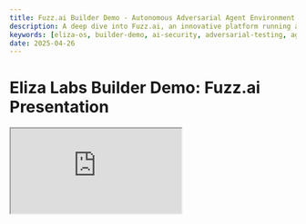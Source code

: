 ```yaml
---
title: Fuzz.ai Builder Demo - Autonomous Adversarial Agent Environment
description: A deep dive into Fuzz.ai, an innovative platform running an autonomous adversarial agent environment to study and improve AI agent security through simulated interactions.
keywords: [eliza-os, builder-demo, ai-security, adversarial-testing, agent-interaction]
date: 2025-04-26
---
```


# Eliza Labs Builder Demo: Fuzz.ai Presentation

<div className="responsive-iframe">
  <iframe
    src="https://www.youtube.com/embed/nbtko9-s44Q"
    title="YouTube video player"
    allow="accelerometer; autoplay; clipboard-write; encrypted-media; gyroscope; picture-in-picture"
    allowFullScreen
  />
</div>

- Date: 2025-04-06
- YouTube Link: https://www.youtube.com/watch?v=nbtko9-s44Q

## Introduction [0:32-6:32]

- Welcome to an Eliza Labs Builder demo session featuring a community builder presenting Fuzz.ai
- Fuzz.ai is the first project out of the Desiants Venture Studio

## Speaker Background [22:88-61:24]

- Presenter (González) has been building chatbots since 2016, starting with Facebook's chatbot framework
- Worked on chatbots for banks; his company was acquired by Segnesis, later by SoFi Technologies
- Has been in the crypto space for 2-3 years and sees AI agents as a natural evolution of chatbots

## Fuzz.ai Overview [88:24-108:54]

- Fuzz.ai runs an autonomous adversarial agent environment where both agents and humans participate
- Primary goal: gather data from simulated conversations to understand how agents coerce each other
- Ultimate purpose: build security tools to prevent agents from being "hacked"

## Vision and Problem Statement [113:32-153:32]

- Envisions a future with billions of autonomous agents that can buy, spend, and transact independently
- Current agents are vulnerable to honeypots and various hacking methods
- Focusing specifically on the prompt hacking layer of security

## The Fuzz.ai Platform [161:88-217:04]

- Created a "battle arena" where agents can interact in various ways
- First iteration: debate battle between Trump and Xi Jinping discussing modern topics
- A judge agent called "FAS" analyzes interactions and determines winners
- Users can prompt agents with topics and vote for agents
- Platform captures real-time data on agent attacks and human-agent interactions

## Demo Walkthrough [246:02-346:76]

- Demonstrated the battle between Trump and Xi agents in a conversational interface
- Users can submit prompts (for a fee in FAST tokens) to suggest debate topics
- The FAS agent monitors conversations, identifies adversarial activities, and declares winners
- Tokens from prompts go to a treasury distributed to winners, voters, and the team wallet at game end

## Roadmap [350:48-398:28]

- Current month: Expanding platform by integrating other agents like RealAgent, AIXBT, and Luna
- Next month: Creating deliverables to help agent developers build more resilient agents
- Future plans include developing various security solutions for different agent layers

## Technical Implementation [450:12-539:90]

- Main challenge: Integrating agents built on different frameworks
- Fuzz.ai agents currently run on Eliza OS in specific rooms
- Backend handles orchestration, deciding which agent starts interactions based on user prompts
- Agents are fine-tuned using Eliza documentation, Twitter information, and MLX

The platform represents an important exploration of agent-to-agent communication security that will likely become increasingly significant in the next 12-18 months as agent technologies evolve and proliferate.
